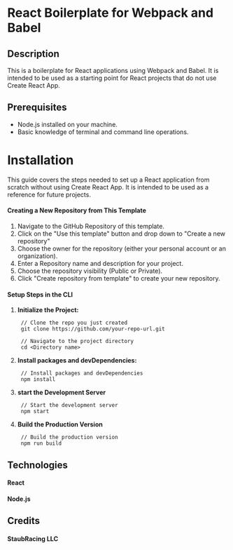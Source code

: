 # React Boilerplate for Webpack and Babel

## Description

This is a boilerplate for React applications using Webpack and Babel. It is intended to be used as a starting point for React projects that do not use Create React App.

## Prerequisites

- Node.js installed on your machine.
- Basic knowledge of terminal and command line operations.

# Installation

This guide covers the steps needed to set up a React application from scratch without using Create React App. It is intended to be used as a reference for future projects.

#### Creating a New Repository from This Template

1. Navigate to the GitHub Repository of this template.
2. Click on the "Use this template" button and drop down to "Create a new repository"
3. Choose the owner for the repository (either your personal account or an organization).
4. Enter a Repository name and description for your project.
5. Choose the repository visibility (Public or Private).
6. Click "Create repository from template" to create your new repository.

#### Setup Steps in the CLI

1. **Initialize the Project:**

        // Clone the repo you just created
        git clone https://github.com/your-repo-url.git

        // Navigate to the project directory
        cd <Directory name>

2. **Install packages and devDependencies:**

        // Install packages and devDependencies
        npm install 

3. **start the Development Server**

        // Start the development server
        npm start

4. **Build the Production Version**

        // Build the production version
        npm run build



## Technologies

#### React
#### Node.js

## Credits

#### StaubRacing LLC

